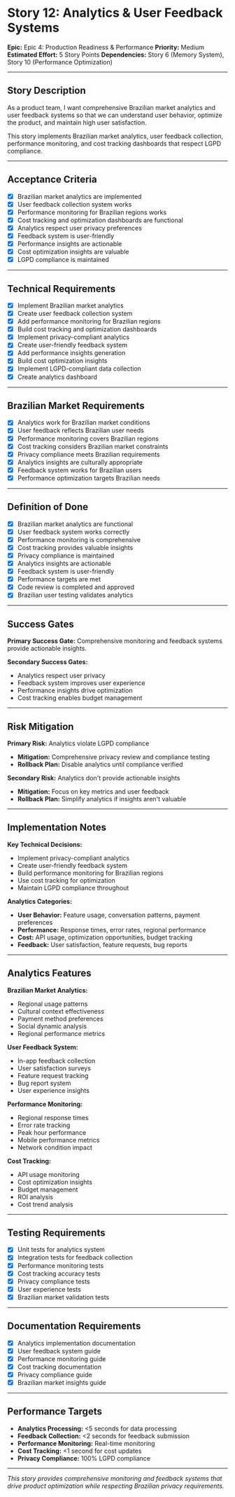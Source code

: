 # Story 12: Analytics & User Feedback Systems

**Epic:** Epic 4: Production Readiness & Performance
**Priority:** Medium
**Estimated Effort:** 5 Story Points
**Dependencies:** Story 6 (Memory System), Story 10 (Performance Optimization)

---

## Story Description

As a product team, I want comprehensive Brazilian market analytics and user feedback systems so that we can understand user behavior, optimize the product, and maintain high user satisfaction.

This story implements Brazilian market analytics, user feedback collection, performance monitoring, and cost tracking dashboards that respect LGPD compliance.

---

## Acceptance Criteria

- [X] Brazilian market analytics are implemented
- [X] User feedback collection system works
- [X] Performance monitoring for Brazilian regions works
- [X] Cost tracking and optimization dashboards are functional
- [X] Analytics respect user privacy preferences
- [X] Feedback system is user-friendly
- [X] Performance insights are actionable
- [X] Cost optimization insights are valuable
- [X] LGPD compliance is maintained

---

## Technical Requirements

- [X] Implement Brazilian market analytics
- [X] Create user feedback collection system
- [X] Add performance monitoring for Brazilian regions
- [X] Build cost tracking and optimization dashboards
- [X] Implement privacy-compliant analytics
- [X] Create user-friendly feedback system
- [X] Add performance insights generation
- [X] Build cost optimization insights
- [X] Implement LGPD-compliant data collection
- [X] Create analytics dashboard

---

## Brazilian Market Requirements

- [X] Analytics work for Brazilian market conditions
- [X] User feedback reflects Brazilian user needs
- [X] Performance monitoring covers Brazilian regions
- [X] Cost tracking considers Brazilian market constraints
- [X] Privacy compliance meets Brazilian requirements
- [X] Analytics insights are culturally appropriate
- [X] Feedback system works for Brazilian users
- [X] Performance optimization targets Brazilian needs

---

## Definition of Done

- [X] Brazilian market analytics are functional
- [X] User feedback system works correctly
- [X] Performance monitoring is comprehensive
- [X] Cost tracking provides valuable insights
- [X] Privacy compliance is maintained
- [X] Analytics insights are actionable
- [X] Feedback system is user-friendly
- [X] Performance targets are met
- [X] Code review is completed and approved
- [X] Brazilian user testing validates analytics

---

## Success Gates

**Primary Success Gate:** Comprehensive monitoring and feedback systems provide actionable insights.

**Secondary Success Gates:**
- Analytics respect user privacy
- Feedback system improves user experience
- Performance insights drive optimization
- Cost tracking enables budget management

---

## Risk Mitigation

**Primary Risk:** Analytics violate LGPD compliance
- **Mitigation:** Comprehensive privacy review and compliance testing
- **Rollback Plan:** Disable analytics until compliance verified

**Secondary Risk:** Analytics don't provide actionable insights
- **Mitigation:** Focus on key metrics and user feedback
- **Rollback Plan:** Simplify analytics if insights aren't valuable

---

## Implementation Notes

**Key Technical Decisions:**
- Implement privacy-compliant analytics
- Create user-friendly feedback system
- Build performance monitoring for Brazilian regions
- Use cost tracking for optimization
- Maintain LGPD compliance throughout

**Analytics Categories:**
- **User Behavior:** Feature usage, conversation patterns, payment preferences
- **Performance:** Response times, error rates, regional performance
- **Cost:** API usage, optimization opportunities, budget tracking
- **Feedback:** User satisfaction, feature requests, bug reports

---

## Analytics Features

**Brazilian Market Analytics:**
- Regional usage patterns
- Cultural context effectiveness
- Payment method preferences
- Social dynamic analysis
- Regional performance metrics

**User Feedback System:**
- In-app feedback collection
- User satisfaction surveys
- Feature request tracking
- Bug report system
- User experience insights

**Performance Monitoring:**
- Regional response times
- Error rate tracking
- Peak hour performance
- Mobile performance metrics
- Network condition impact

**Cost Tracking:**
- API usage monitoring
- Cost optimization insights
- Budget management
- ROI analysis
- Cost trend analysis

---

## Testing Requirements

- [X] Unit tests for analytics system
- [X] Integration tests for feedback collection
- [X] Performance monitoring tests
- [X] Cost tracking accuracy tests
- [X] Privacy compliance tests
- [X] User experience tests
- [X] Brazilian market validation tests

---

## Documentation Requirements

- [X] Analytics implementation documentation
- [X] User feedback system guide
- [X] Performance monitoring guide
- [X] Cost tracking documentation
- [X] Privacy compliance guide
- [X] Brazilian market insights guide

---

## Performance Targets

- **Analytics Processing:** <5 seconds for data processing
- **Feedback Collection:** <2 seconds for feedback submission
- **Performance Monitoring:** Real-time monitoring
- **Cost Tracking:** <1 second for cost updates
- **Privacy Compliance:** 100% LGPD compliance

---

*This story provides comprehensive monitoring and feedback systems that drive product optimization while respecting Brazilian privacy requirements.* 